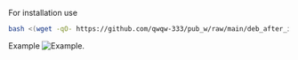 For installation use
```bash
bash <(wget -qO- https://github.com/qwqw-333/pub_w/raw/main/deb_after_install/first_script/start.sh)
```
Example
![Example.](/main/deb_after_install/example.png)